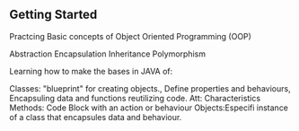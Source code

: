 ## Getting Started

Practcing Basic concepts of Object Oriented Programming (OOP)

Abstraction
Encapsulation
Inheritance
Polymorphism

Learning how to make the bases in JAVA of:

Classes: "blueprint" for creating objects., Define properties and behaviours, Encapsuling data and functions reutilizing code.
Att: Characteristics
Methods: Code Block with an action or behaviour
Objects:Especifi instance of a class that encapsules data and behaviour.
